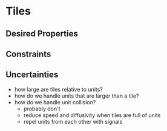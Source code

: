 # Tiles

## Desired Properties

## Constraints

## Uncertainties

- how large are tiles relative to units?
- how do we handle units that are larger than a tile?
- how do we handle unit collision?
  - probably don't
  - reduce speed and diffusivity when tiles are full of units
  - repel units from each other with signals

